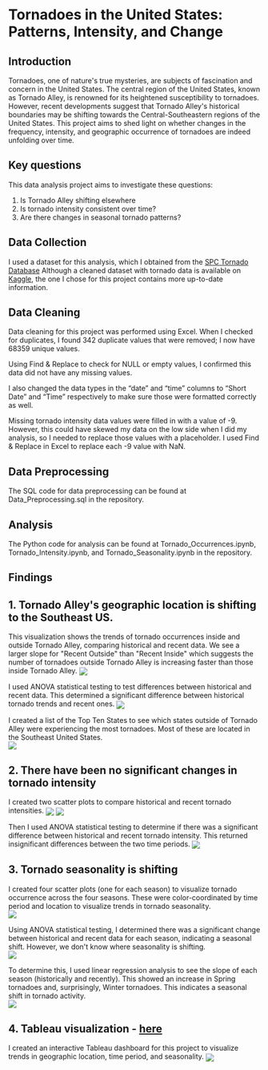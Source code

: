 # Tornadoes in the United States: Patterns, Intensity, and Change

## Introduction

Tornadoes, one of nature's true mysteries, are subjects of fascination and concern in the United States. The central region of the United States, known as Tornado Alley, is renowned for its heightened susceptibility to tornadoes. However, recent developments suggest that Tornado Alley's historical boundaries may be shifting towards the Central-Southeastern regions of the United States. This project aims to shed light on whether changes in the frequency, intensity, and geographic occurrence of tornadoes are indeed unfolding over time.
<br>

## Key questions

This data analysis project aims to investigate these questions:

1. Is Tornado Alley shifting elsewhere
2. Is tornado intensity consistent over time?
3. Are there changes in seasonal tornado patterns?

## Data Collection

I used a dataset for this analysis, which I obtained from the <a href="https://www.spc.noaa.gov/wcm/#data">SPC Tornado Database</a> Although a cleaned dataset with tornado data is available on <a href="https://www.kaggle.com/datasets/danbraswell/us-tornado-dataset-1950-2021">Kaggle</a>, the one I chose for this project contains more up-to-date information.

## Data Cleaning
Data cleaning for this project was performed using Excel. When I checked for duplicates, I found 342 duplicate values that were removed; I now have 68359 unique values. 

Using Find & Replace to check for NULL or empty values, I confirmed this data did not have any missing values. 

I also changed the data types in the “date” and “time” columns to “Short Date” and “Time” respectively to make sure those were formatted correctly as well. 

Missing tornado intensity data values were filled in with a value of -9. However, this could have skewed my data on the low side when I did my analysis, so I needed to replace those values with a placeholder. I used Find & Replace in Excel to replace each -9 value with NaN.

## Data Preprocessing
The SQL code for data preprocessing can be found at Data_Preprocessing.sql in the repository.

## Analysis
The Python code for analysis can be found at Tornado_Occurrences.ipynb, Tornado_Intensity.ipynb, and Tornado_Seasonality.ipynb in the repository.

## Findings

## 1. Tornado Alley's geographic location is shifting to the Southeast US.
This visualization shows  the trends of tornado occurrences inside and outside Tornado Alley, comparing historical and recent data. We see a larger slope for "Recent Outside" than "Recent Inside" which suggests the number of tornadoes outside Tornado Alley is increasing faster than those inside Tornado Alley. 
<img align="center" src="images/Linear_Regression_Occurrence_Results.png">
<br>

I used ANOVA statistical testing to test differences between historical and recent data. This determined a significant difference between historical tornado trends and recent ones.
<img align="center" src="images/ANOVA_Occurrences_Results.png">
<br>

I created a list of the Top Ten States to see which states outside of Tornado Alley were experiencing the most tornadoes. Most of these are located in the Southeast United States.
<br>
<img align="center" src="images/Top_10_New_Tornado_States.png">
<br>

## 2. There have been no significant changes in tornado intensity
I created two scatter plots to compare historical and recent tornado intensities. 
<img align="center" src="images/Historical_Tornado_Intensity.png">
<img align="center" src="images/Recent_Tornado_Intensity.png">

Then I used ANOVA statistical testing to determine if there was a significant difference between historical and recent tornado intensity. This returned insignificant differences between the two time periods.
<img align="center" src="images/ANOVA_Intensity_Results.png">
<br>

## 3. Tornado seasonality is shifting
I created four scatter plots (one for each season) to visualize tornado occurrence across the four seasons. These were color-coordinated by time period and location to visualize trends in tornado seasonality.
<br>
<img align="center" src="images/Seasonality_Scatter_Plot.png">

Using ANOVA statistical testing, I determined there was a significant change between historical and recent data for each season, indicating a seasonal shift. However, we don't know where seasonality is shifting. 
<br>
<img align="center" src="images/ANOVA_Seasonality_Results.png">

To determine this, I used linear regression analysis to see the slope of each season (historically and recently). This showed an increase in Spring tornadoes and, surprisingly, Winter tornadoes. This indicates a seasonal shift in tornado activity. 
<br>
<img align="center" src="images/Linear_Regression_Seasonality_Results.png">

## 4. Tableau visualization - <a href="https://public.tableau.com/shared/SBSB4JS3X?:display_count=n&:origin=viz_share_link">here</a>
I created an interactive Tableau dashboard for this project to visualize trends in geographic location, time period, and seasonality. 
<img align="center" src="images/Tornado_Tableau.png">

